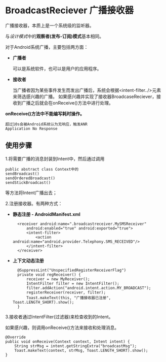 # BroadcastReciever 广播接收器

广播接收器，本质上是一个系统级的监听器。

与*设计模式*中的**观察者(发布-订阅)模式**基本相同。

对于Android系统广播，主要包括两方面：

- **广播者**

    可以是系统软件，也可以是用户的应用程序。

- **接收者**

    当广播者因为某些事件发生而发出广播后，系统会根据<intent-filter../>元素来筛选感兴趣的广播。
    如果感兴趣并实现了接收器BroadcaseReciever，接收到广播之后就会在onReceive()方法中进行处理。

**onReceive()方法中不能编写耗时操作。**

    超过10s会被Android系统认为无响应，触发ANR
    Application No Response

## 使用步骤

1.将需要广播的消息封装到Intent中，然后通过调用
    
    public abstract class Context中的  
    sendBroadcast()
    sendOrderedBroadcast()
    sendStickBroadcast()
    
等方法将Intent广播出去；

2.注册接收器。有两种方式：
- **静态注册 - AndroidManifest.xml**

        <receiver android:name=".broadcastreceiver.MySMSReceiver"
            android:enabled="true" android:exported="true">
            <intent-filter>
                <action android:name="android.provider.Telephony.SMS_RECEIVED"/>
            </intent-filter>
        </receiver>

- **上下文动态注册**

        @SuppressLint("UnspecifiedRegisterReceiverFlag")
        private void regReceiver() {
            receiver = new MyReceiver();
            IntentFilter filter = new IntentFilter();
            filter.addAction("android.intent.action.MY_BROADCAST");
            registerReceiver(receiver, filter);
            Toast.makeText(this, "广播接收器已注册", Toast.LENGTH_SHORT).show();
        }

3.接收者通过IntentFilter(过滤器)来检查收到的Intent。

如果感兴趣，则调用onReceive()方法来接收和处理消息。

    @Override
    public void onReceive(Context context, Intent intent) {
        String strMsg = intent.getStringExtra("broadcastMsg");
        Toast.makeText(context, strMsg, Toast.LENGTH_SHORT).show();
    }